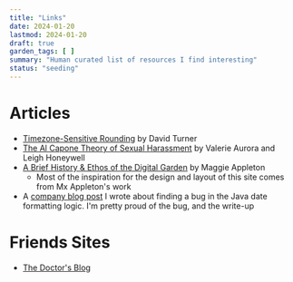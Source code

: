 ```yaml
---
title: "Links"
date: 2024-01-20
lastmod: 2024-01-20
draft: true
garden_tags: [ ]
summary: "Human curated list of resources I find interesting"
status: "seeding"
---
```


# Articles
- [Timezone-Sensitive
  Rounding](https://davecturner.github.io/2019/04/14/timezone-rounding.html) by
  David Turner 
- [The Al Capone Theory of Sexual
  Harassment](https://hypatia.ca/2017/07/18/the-al-capone-theory-of-sexual-harassment/)
  by Valerie Aurora and Leigh Honeywell 
- [A Brief History & Ethos of the Digital
  Garden](https://maggieappleton.com/garden-history) by Maggie Appleton
  - Most of the inspiration for the design and layout of this site comes from
    Mx Appleton's work
- A [company blog
  post](https://www.elastic.co/blog/how-elastic-traced-a-formatting-bug-in-elasticsearch)
  I wrote about finding a bug in the Java date formatting logic.  I'm pretty
  proud of the bug, and the write-up

# Friends Sites
- [The Doctor's Blog](https://drwho.virtadpt.net/)

